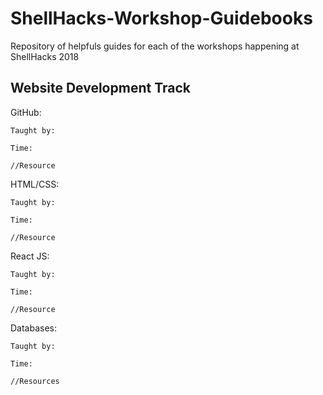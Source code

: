 # ShellHacks-Workshop-Guidebooks
Repository of helpfuls guides for each of the workshops happening at ShellHacks 2018

## Website Development Track

  GitHub:
  
    Taught by:
    
    Time:
    
    //Resource
    
  HTML/CSS:
  
    Taught by:
    
    Time:
    
    //Resource
    
  React JS:
  
    Taught by:
    
    Time:
    
    //Resource
    
  Databases:
  
    Taught by:
    
    Time:
    
    //Resources
